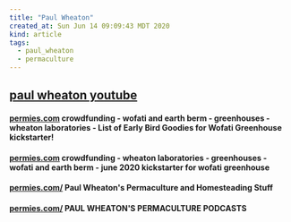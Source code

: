 ```yaml
---
title: "Paul Wheaton"
created_at: Sun Jun 14 09:09:43 MDT 2020
kind: article
tags:
  - paul_wheaton
  - permaculture
---
```


<h2>
  <a href="https://www.youtube.com/user/paulwheaton12/videos" target="_blank">paul wheaton youtube</a>
</h2>

<h4>
  <a href="https://permies.com/w/141443" target="_blank">permies.com</a>
  crowdfunding - wofati and earth berm - greenhouses - wheaton laboratories -
  List of Early Bird Goodies for Wofati Greenhouse kickstarter!
</h4>

<h4>
  <a href="https://permies.com/t/141473/kickstarter-wofati-greenhouse" target="_blank">permies.com</a>
  crowdfunding - wheaton laboratories - greenhouses - wofati and earth berm -
  june 2020 kickstarter for wofati greenhouse
</h4>

<h4>
  <a href="https://permies.com/w/stuff" target="_blank">permies.com/</a>
  Paul Wheaton's Permaculture and Homesteading Stuff
</h4>

<h4>
  <a href="https://permies.com/f/88/permaculture-podcast" target="_blank">permies.com/</a>
  PAUL WHEATON'S PERMACULTURE PODCASTS
</h4>

<!--
html boilerplate fragments
<a href="" target="_blank"></a>
<a name=""></a>
<img src="" width="400px">
<ul>
  <li></li>
  <li><a href="" target="_blank"></a></li>
</ul>
<pre>
</pre>
<p style="margin-bottom: 2em;"></p>
<hr style="border: 0; height: 3px; background: #333; background-image: linear-gradient(to right, #ccc, #333, #ccc);">
<pre><code>
</code></pre>
<math xmlns='http://www.w3.org/1998/Math/MathML' display='block'>
</math>
:-->
